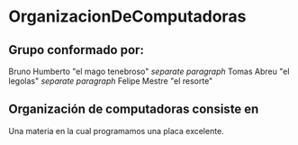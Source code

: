 # **OrganizacionDeComputadoras**
## Grupo conformado por:
Bruno Humberto "el mago tenebroso" *separate paragraph*
Tomas Abreu "el legolas" *separate paragraph*
Felipe Mestre "el resorte"
## Organización de computadoras consiste en
Una materia en la cual programamos una placa excelente.
